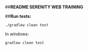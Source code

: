
##**README SERENITY WEB TRAINING**

##**Run tests:**

```
./gradlew clean test
```

In windows:
```
gradlew clean test
```
